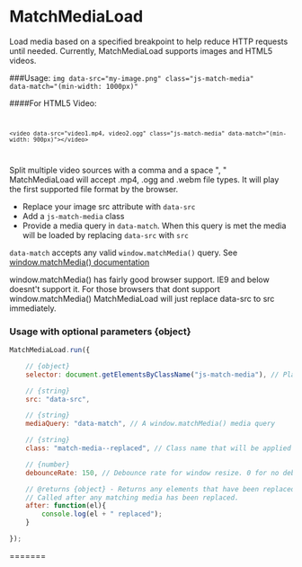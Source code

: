 # MatchMediaLoad

Load media based on a specified breakpoint to help reduce HTTP requests until needed.
Currently, MatchMediaLoad supports images and HTML5 videos.



###Usage:
<code>img data-src="my-image.png" class="js-match-media" data-match="(min-width: 1000px)"</code>


####For HTML5 Video:
<code>
    
    <video data-src="video1.mp4, video2.ogg" class="js-match-media" data-match="(min-width: 900px)"></video>

</code>

Split multiple video sources with a comma and a space ", "
MatchMediaLoad will accept .mp4, .ogg and .webm file types. It will play the first 
supported file format by the browser.




<ul>
    <li>Replace your image src attribute with <code>data-src</code></li>
    <li>Add a <code>js-match-media</code> class</li>
    <li>Provide a media query in <code>data-match</code>. When this query is met the media will be loaded by replacing <code>data-src</code> with <code>src</code></li>
</ul>


<code>data-match</code> accepts any valid <code>window.matchMedia()</code> query. See <a href="https://developer.mozilla.org/en-US/docs/Web/API/Window/matchMedia">window.matchMedia() documentation</a>



window.matchMedia() has fairly good browser support. IE9 and below doesnt't support it.
For those browsers that dont support window.matchMedia() MatchMediaLoad will just replace
data-src to src immediately.





### Usage with optional parameters {object}


```javascript
MatchMediaLoad.run({

    // {object}
    selector: document.getElementsByClassName("js-match-media"), // Plain javascript or jQuery

    // {string}
    src: "data-src",

    // {string}
    mediaQuery: "data-match", // A window.matchMedia() media query

    // {string}
    class: "match-media--replaced", // Class name that will be applied once the image has been replaced 

    // {number}
    debounceRate: 150, // Debounce rate for window resize. 0 for no debounce.

    // @returns {object} - Returns any elements that have been replaced.
    // Called after any matching media has been replaced.
    after: function(el){
        console.log(el + " replaced");
    }

});
```
=======
